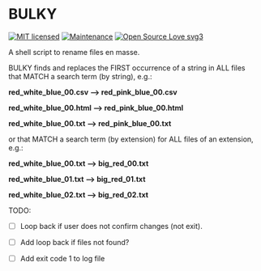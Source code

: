 # BULKY 

[![MIT licensed](https://img.shields.io/badge/license-MIT-blue.svg)](https://raw.githubusercontent.com/hyperium/hyper/master/LICENSE)
[![Maintenance](https://img.shields.io/badge/Maintained%3F-yes-green.svg)](https://GitHub.com/Naereen/StrapDown.js/graphs/commit-activity)
[![Open Source Love svg3](https://badges.frapsoft.com/os/v3/open-source.svg?v=103)](https://github.com/ellerbrock/open-source-badges/)

A shell script to rename files en masse. 

BULKY finds and replaces the FIRST occurrence of a string in ALL files  
that MATCH a search term (by string), e.g.:  

**red_white_blue_00.csv --> red_pink_blue_00.csv**

**red_white_blue_00.html --> red_pink_blue_00.html** 

**red_white_blue_00.txt --> red_pink_blue_00.txt** 

or that MATCH a search term (by extension) for ALL files of an extension, e.g.: 

**red_white_blue_00.txt --> big_red_00.txt** 

**red_white_blue_01.txt --> big_red_01.txt**

**red_white_blue_02.txt --> big_red_02.txt** 


TODO: 

-[  ] Loop back if user does not confirm changes (not exit). 

-[  ] Add loop back if files not found? 

-[  ] Add exit code 1 to log file 
